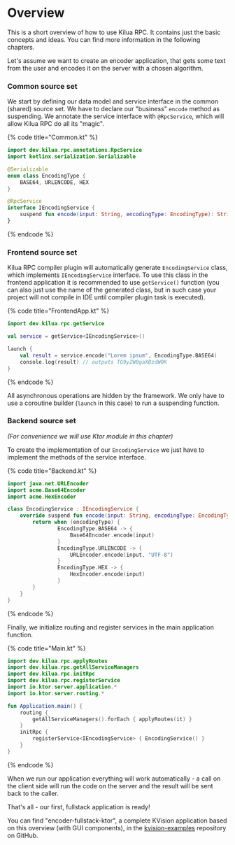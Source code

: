 # Overview

This is a short overview of how to use Kilua RPC. It contains just the basic concepts and ideas. You can find more information in the following chapters.

Let's assume we want to create an encoder application, that gets some text from the user and encodes it on the server with a chosen algorithm.

### Common source set

We start by defining our data model and service interface in the common (shared) source set. We have to declare our "business" `encode` method as suspending. We annotate the service interface with `@RpcService`, which will allow Kilua RPC do all its "magic".

{% code title="Common.kt" %}
```kotlin
import dev.kilua.rpc.annotations.RpcService
import kotlinx.serialization.Serializable

@Serializable
enum class EncodingType {
    BASE64, URLENCODE, HEX
}

@RpcService
interface IEncodingService {
    suspend fun encode(input: String, encodingType: EncodingType): String
}
```
{% endcode %}

### Frontend source set

Kilua RPC compiler plugin will automatically generate `EncodingService` class, which implements `IEncodingService` interface. To use this class in the frontend application it is recommended to use `getService()` function (you can also just use the name of the generated class, but in such case your project will not compile in IDE until compiler plugin task is executed).

{% code title="FrontendApp.kt" %}
```kotlin
import dev.kilua.rpc.getService

val service = getService<IEncodingService>()

launch {
    val result = service.encode("Lorem ipsum", EncodingType.BASE64)
    console.log(result) // outputs TG9yZW0gaXBzdW0K
}
```
{% endcode %}

All asynchronous operations are hidden by the framework. We only have to use a coroutine builder (`launch` in this case) to run a suspending function.

### Backend source set

_(For convenience we will use Ktor module in this chapter)_

To create the implementation of our `EncodingService` we just have to implement the methods of the service interface.

{% code title="Backend.kt" %}
```kotlin
import java.net.URLEncoder
import acme.Base64Encoder
import acme.HexEncoder

class EncodingService : IEncodingService {
    override suspend fun encode(input: String, encodingType: EncodingType): String {
        return when (encodingType) {
                EncodingType.BASE64 -> {
                    Base64Encoder.encode(input)
                }
                EncodingType.URLENCODE -> {
                    URLEncoder.encode(input, "UTF-8")
                }
                EncodingType.HEX -> {
                    HexEncoder.encode(input)
                }
        }
    }
}
```
{% endcode %}

Finally, we initialize routing and register services in the main application function.

{% code title="Main.kt" %}
```kotlin
import dev.kilua.rpc.applyRoutes
import dev.kilua.rpc.getAllServiceManagers
import dev.kilua.rpc.initRpc
import dev.kilua.rpc.registerService
import io.ktor.server.application.*
import io.ktor.server.routing.*

fun Application.main() {
    routing {
        getAllServiceManagers().forEach { applyRoutes(it) }
    }
    initRpc {
        registerService<IEncodingService> { EncodingService() }
    }
}

```
{% endcode %}

When we run our application everything will work automatically - a call on the client side will run the code on the server and the result will be sent back to the caller.

That's all - our first, fullstack application is ready!

You can find "encoder-fullstack-ktor", a complete KVision application based on this overview (with GUI components), in the [kvision-examples](https://github.com/rjaros/kvision-examples) repository on GitHub.
